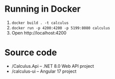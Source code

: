 
# Running in Docker
1. `docker build . -t calculus`
2. `docker run -p 4200:4200 -p 5199:8080 calculus`
3. Open http://localhost:4200

# Source code

 - /Calculus.Api – .NET 8.0 Web API project
 - /calculus-ui – Angular 17 project

